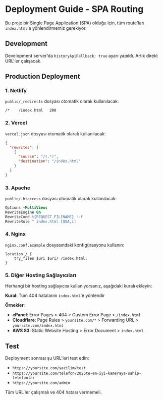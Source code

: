 # Deployment Guide - SPA Routing

Bu proje bir Single Page Application (SPA) olduğu için, tüm route'ları `index.html`'e yönlendirmemiz gerekiyor.

## Development

Development server'da `historyApiFallback: true` ayarı yapıldı. Artık direkt URL'ler çalışacak.

## Production Deployment

### 1. Netlify
`public/_redirects` dosyası otomatik olarak kullanılacak:
```
/*    /index.html   200
```

### 2. Vercel
`vercel.json` dosyası otomatik olarak kullanılacak:
```json
{
  "rewrites": [
    {
      "source": "/(.*)",
      "destination": "/index.html"
    }
  ]
}
```

### 3. Apache
`public/.htaccess` dosyası otomatik olarak kullanılacak:
```apache
Options -MultiViews
RewriteEngine On
RewriteCond %{REQUEST_FILENAME} !-f
RewriteRule ^ index.html [QSA,L]
```

### 4. Nginx
`nginx.conf.example` dosyasındaki konfigürasyonu kullanın:
```nginx
location / {
    try_files $uri $uri/ /index.html;
}
```

### 5. Diğer Hosting Sağlayıcıları

Herhangi bir hosting sağlayıcısı kullanıyorsanız, aşağıdaki kuralı ekleyin:

**Kural**: Tüm 404 hatalarını `index.html`'e yönlendir

**Örnekler**:
- **cPanel**: Error Pages > 404 > Custom Error Page > `/index.html`
- **Cloudflare**: Page Rules > `yoursite.com/*` > Forwarding URL > `yoursite.com/index.html`
- **AWS S3**: Static Website Hosting > Error Document > `index.html`

## Test

Deployment sonrası şu URL'leri test edin:
- `https://yoursite.com/yazilim/test`
- `https://yoursite.com/telefon/2025te-en-iyi-kameraya-sahip-telefonlar`
- `https://yoursite.com/admin`

Tüm URL'ler çalışmalı ve 404 hatası vermemeli.
